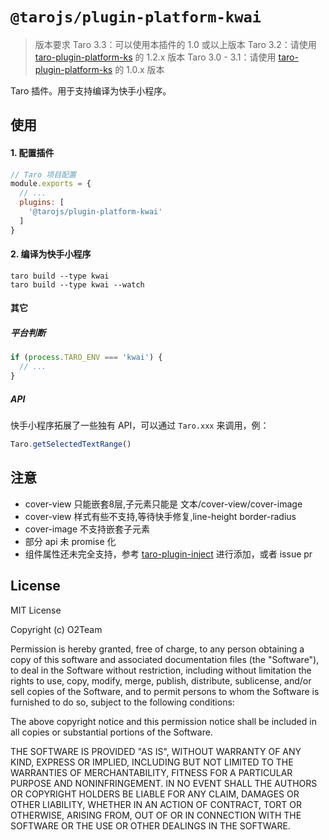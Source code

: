 # `@tarojs/plugin-platform-kwai`

> 版本要求
> Taro 3.3：可以使用本插件的 1.0 或以上版本
> Taro 3.2：请使用 [taro-plugin-platform-ks](https://github.com/vadxq/taro-plugin-platform-ks) 的 1.2.x 版本
> Taro 3.0 - 3.1：请使用 [taro-plugin-platform-ks](https://github.com/vadxq/taro-plugin-platform-ks) 的 1.0.x 版本

Taro 插件。用于支持编译为快手小程序。

## 使用

#### 1. 配置插件

```js
// Taro 项目配置
module.exports = {
  // ...
  plugins: [
    '@tarojs/plugin-platform-kwai'
  ]
}
```

#### 2. 编译为快手小程序

```shell
taro build --type kwai
taro build --type kwai --watch
```

#### 其它

##### 平台判断

```js
if (process.TARO_ENV === 'kwai') {
  // ...
}
```

##### API

快手小程序拓展了一些独有 API，可以通过 `Taro.xxx` 来调用，例：

```js
Taro.getSelectedTextRange()
```

## 注意

* cover-view 只能嵌套8层,子元素只能是 文本/cover-view/cover-image
* cover-view 样式有些不支持,等待快手修复,line-height border-radius
* cover-image 不支持嵌套子元素
* 部分 api 未 promise 化
* 组件属性还未完全支持，参考 [taro-plugin-inject](https://github.com/NervJS/taro-plugin-inject) 进行添加，或者 issue pr

## License

MIT License

Copyright (c) O2Team

Permission is hereby granted, free of charge, to any person obtaining a copy
of this software and associated documentation files (the "Software"), to deal
in the Software without restriction, including without limitation the rights
to use, copy, modify, merge, publish, distribute, sublicense, and/or sell
copies of the Software, and to permit persons to whom the Software is
furnished to do so, subject to the following conditions:

The above copyright notice and this permission notice shall be included in all
copies or substantial portions of the Software.

THE SOFTWARE IS PROVIDED "AS IS", WITHOUT WARRANTY OF ANY KIND, EXPRESS OR
IMPLIED, INCLUDING BUT NOT LIMITED TO THE WARRANTIES OF MERCHANTABILITY,
FITNESS FOR A PARTICULAR PURPOSE AND NONINFRINGEMENT. IN NO EVENT SHALL THE
AUTHORS OR COPYRIGHT HOLDERS BE LIABLE FOR ANY CLAIM, DAMAGES OR OTHER
LIABILITY, WHETHER IN AN ACTION OF CONTRACT, TORT OR OTHERWISE, ARISING FROM,
OUT OF OR IN CONNECTION WITH THE SOFTWARE OR THE USE OR OTHER DEALINGS IN THE
SOFTWARE.
